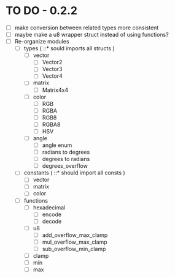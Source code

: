 # TO DO - 0.2.2
- [ ] make conversion between related types more consistent
- [ ] maybe make a u8 wrapper struct instead of using functions?
- [ ] Re-organize modules
  - [ ] types ( ::* sould imports all structs )
    - [ ] vector
      - [ ] Vector2
      - [ ] Vector3
      - [ ] Vector4
    - [ ] matrix
      - [ ] Matrix4x4
    - [ ] color
      - [ ] RGB
      - [ ] RGBA
      - [ ] RGB8
      - [ ] RGBA8
      - [ ] HSV
    - [ ] angle
      - [ ] angle enum
      - [ ] radians to degrees
      - [ ] degrees to radians
      - [ ] degrees_overflow
  - [ ] constants ( ::* should import all consts )
    - [ ] vector
    - [ ] matrix
    - [ ] color
  - [ ] functions
    - [ ] hexadecimal
      - [ ] encode
      - [ ] decode
    - [ ] u8
      - [ ] add_overflow_max_clamp
      - [ ] mul_overflow_max_clamp
      - [ ] sub_overflow_min_clamp
    - [ ] clamp
    - [ ] min
    - [ ] max